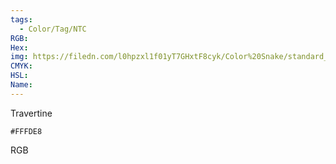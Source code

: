 ```yaml
---
tags:
  - Color/Tag/NTC
RGB:
Hex:
img: https://filedn.com/l0hpzxl1f01yT7GHxtF8cyk/Color%20Snake/standard_csv_to_svg/FFFDE8.svg
CMYK:
HSL:
Name:
---
```

Travertine
```palette
#FFFDE8
```
RGB
